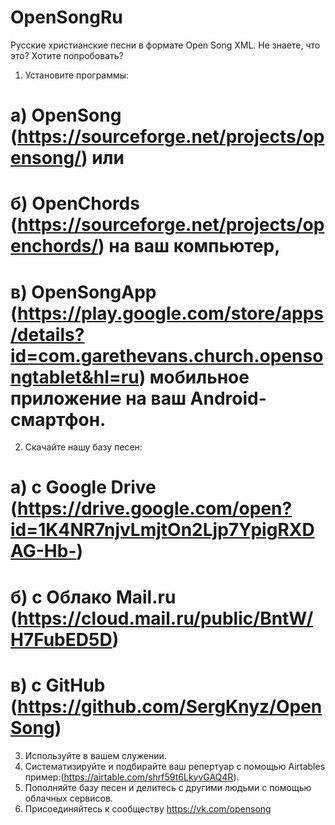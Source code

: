 # OpenSongRu
Русские христианские песни в формате Open Song XML.
Не знаете, что это? Хотите попробовать?
1. Установите программы:
# а) OpenSong (https://sourceforge.net/projects/opensong/) или 
# б) OpenChords (https://sourceforge.net/projects/openchords/) на ваш компьютер, 
# в) OpenSongApp (https://play.google.com/store/apps/details?id=com.garethevans.church.opensongtablet&hl=ru) мобильное приложение на ваш Android-смартфон.
2. Скачайте нашу базу песен:
# а) с Google Drive (https://drive.google.com/open?id=1K4NR7njvLmjtOn2Ljp7YpigRXDAG-Hb-)
# б) с Облако Mail.ru (https://cloud.mail.ru/public/BntW/H7FubED5D) 
# в) с GitHub (https://github.com/SergKnyz/OpenSong)
3. Используйте в вашем служении.
4. Систематизируйте и подбирайте ваш репертуар с помощью Airtables пример:(https://airtable.com/shrf59t6LkyvGAQ4R).
5. Пополняйте базу песен и делитесь с другими людьми с помощью облачных сервисов.
6. Присоединяйтесь к сообществу https://vk.com/opensong
